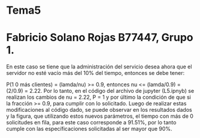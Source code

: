 # Tema5
# Fabricio Solano Rojas B77447, Grupo 1.
En este caso se tiene que la administración del servicio desea ahora que el servidor no esté vacío más del 10% del tiempo, entonces se debe tener:

P(1 0 más clientes) = (lamda/nu) >= 0.9, entonces nu <= (lamda/0.9) = (2/0.9) = 2.22. Por lo tanto, en el código del archivo de jupyter (L5.ipnyb) se realizan los cambios de nu = 2.22, P = 1 y por último la condición de que si la fracción >= 0.9, para cumplir con lo solicitado.
Luego de realizar estas modificaciones al código dado, se puede observar en los resultados dados y la figura, que utilizando estos nuevos parámetros, el tiempo con más de 0 solicitudes en fila, para este caso corresponde a 91.51%, por lo tanto cumple con las específicaciones solicitadas al ser mayor que 90%.

